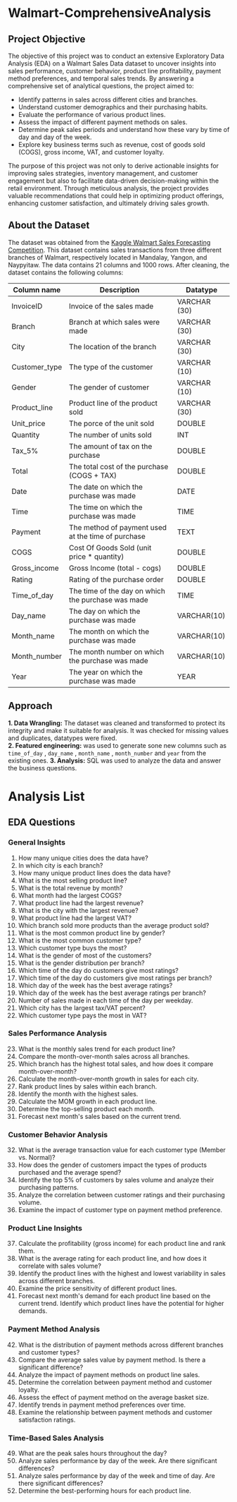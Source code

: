 # Walmart-ComprehensiveAnalysis
## Project Objective

The objective of this project was to conduct an extensive Exploratory Data Analysis (EDA) on a Walmart Sales Data dataset to uncover insights into sales performance, customer behavior, product line profitability, payment method preferences, and temporal sales trends. By answering a comprehensive set of analytical questions, the project aimed to:

- Identify patterns in sales across different cities and branches.
- Understand customer demographics and their purchasing habits.
- Evaluate the performance of various product lines.
- Assess the impact of different payment methods on sales.
- Determine peak sales periods and understand how these vary by time of day and day of the week.
- Explore key business terms such as revenue, cost of goods sold (COGS), gross income, VAT, and customer loyalty.

The purpose of this project was not only to derive actionable insights for improving sales strategies, inventory management, and customer engagement but also to facilitate data-driven decision-making within the retail environment. Through meticulous analysis, the project provides valuable recommendations that could help in optimizing product offerings, enhancing customer satisfaction, and ultimately driving sales growth.

## About the Dataset

The dataset was obtained from the [Kaggle Walmart Sales Forecasting Competition](https://www.kaggle.com/datasets/yasserh/walmart-dataset). This dataset contains sales transactions from three different branches of Walmart, respectively located in Mandalay, Yangon, and Naypyitaw. The data contains 21 columns and 1000 rows. After cleaning, the dataset contains the following columns:

| Column name | Description | Datatype |
|----------|----------|----------|
| InvoiceID | Invoice of the sales made | VARCHAR (30)
| Branch | Branch at which sales were made | VARCHAR (30)
| City | The location of the branch | VARCHAR (30)
| Customer_type | The type of the customer | VARCHAR (10)
| Gender | The gender of customer | VARCHAR (10)
| Product_line | Product line of the product sold | VARCHAR (30)
| Unit_price | The porce of the unit sold | DOUBLE
| Quantity | The number of units sold | INT
| Tax_5% | The amount of tax on the purchase | DOUBLE
| Total | The total cost of the purchase (COGS + TAX) | DOUBLE 
| Date | The date on which the purchase was made | DATE
| Time | The time on which the purchase was made | TIME
| Payment | The method of payment used at the time of purchase | TEXT
| COGS | Cost Of Goods Sold (unit price * quantity) | DOUBLE
| Gross_income | Gross Income (total - cogs) | DOUBLE
| Rating | Rating of the purchase order | DOUBLE
| Time_of_day | The time of the day on which the purchase was made | TIME
| Day_name | The day on which the purchase was made | VARCHAR(10)
| Month_name | The month on which the purchase was made | VARCHAR(10)
| Month_number | The month number on which the purchase was made | VARCHAR(10)
| Year | The year on which the purchase was made | YEAR

## Approach

**1. Data Wrangling:** The dataset was cleaned and transformed to protect its integrity and make it suitable for analysis. It was checked for missing values and duplicates, datatypes were fixed.  
**2. Featured engineering:** was used to generate sone new columns such as `time_of_day` , `day_name` , `month_name` , `month_number` and `year` from the existing ones.
**3. Analysis:** SQL was used to analyze the data and answer the business questions.

# Analysis List

## EDA Questions

### General Insights
1. How many unique cities does the data have?
2. In which city is each branch?
3. How many unique product lines does the data have?
4. What is the most selling product line?
5. What is the total revenue by month?
6. What month had the largest COGS?
7. What product line had the largest revenue?
8. What is the city with the largest revenue?
9. What product line had the largest VAT?
10. Which branch sold more products than the average product sold?
11. What is the most common product line by gender?
12. What is the most common customer type?
13. Which customer type buys the most?
14. What is the gender of most of the customers?
15. What is the gender distribution per branch?
16. Which time of the day do customers give most ratings?
17. Which time of the day do customers give most ratings per branch?
18. Which day of the week has the best average ratings?
19. Which day of the week has the best average ratings per branch?
20. Number of sales made in each time of the day per weekday.
21. Which city has the largest tax/VAT percent?
22. Which customer type pays the most in VAT?

### Sales Performance Analysis
23. What is the monthly sales trend for each product line?
24. Compare the month-over-month sales across all branches.
25. Which branch has the highest total sales, and how does it compare month-over-month?
26. Calculate the month-over-month growth in sales for each city.
27. Rank product lines by sales within each branch.
28. Identify the month with the highest sales.
29. Calculate the MOM growth in each product line.
30. Determine the top-selling product each month.
31. Forecast next month's sales based on the current trend.

### Customer Behavior Analysis
32. What is the average transaction value for each customer type (Member vs. Normal)?
33. How does the gender of customers impact the types of products purchased and the average spend?
34. Identify the top 5% of customers by sales volume and analyze their purchasing patterns.
35. Analyze the correlation between customer ratings and their purchasing volume.
36. Examine the impact of customer type on payment method preference.

### Product Line Insights
37. Calculate the profitability (gross income) for each product line and rank them.
38. What is the average rating for each product line, and how does it correlate with sales volume?
39. Identify the product lines with the highest and lowest variability in sales across different branches.
40. Examine the price sensitivity of different product lines.
41. Forecast next month's demand for each product line based on the current trend. Identify which product lines have the potential for higher demands.

### Payment Method Analysis
42. What is the distribution of payment methods across different branches and customer types?
43. Compare the average sales value by payment method. Is there a significant difference?
44. Analyze the impact of payment methods on product line sales.
45. Determine the correlation between payment method and customer loyalty.
46. Assess the effect of payment method on the average basket size.
47. Identify trends in payment method preferences over time.
48. Examine the relationship between payment methods and customer satisfaction ratings.

### Time-Based Sales Analysis
49. What are the peak sales hours throughout the day?
50. Analyze sales performance by day of the week. Are there significant differences?
51. Analyze sales performance by day of the week and time of day. Are there significant differences?
52. Determine the best-performing hours for each product line.
